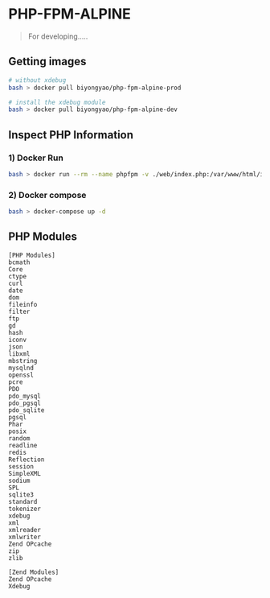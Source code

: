 # PHP-FPM-ALPINE

> For developing.....

## Getting images

```bash
# without xdebug
bash > docker pull biyongyao/php-fpm-alpine-prod

# install the xdebug module
bash > docker pull biyongyao/php-fpm-alpine-dev
```

## Inspect PHP Information

### 1) Docker Run 

```bash
bash > docker run --rm --name phpfpm -v ./web/index.php:/var/www/html/index.php -p 10010:8000 {{ DOCKER-IMAGE-NAME }} php -S="0.0.0.0:8000" -t="/var/www/html"
```

### 2) Docker compose

```bash
bash > docker-compose up -d
```

## PHP Modules

```config
[PHP Modules]
bcmath
Core
ctype
curl
date
dom
fileinfo
filter
ftp
gd
hash
iconv
json
libxml
mbstring
mysqlnd
openssl
pcre
PDO
pdo_mysql
pdo_pgsql
pdo_sqlite
pgsql
Phar
posix
random
readline
redis
Reflection
session
SimpleXML
sodium
SPL
sqlite3
standard
tokenizer
xdebug
xml
xmlreader
xmlwriter
Zend OPcache
zip
zlib

[Zend Modules]
Zend OPcache
Xdebug
```

